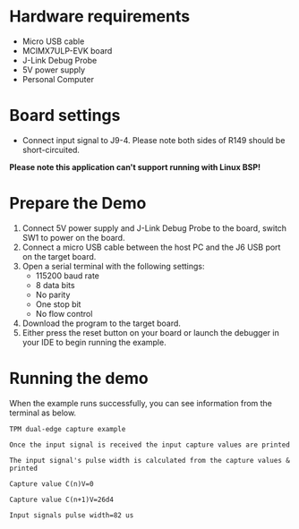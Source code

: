 Hardware requirements
=====================
- Micro USB cable
- MCIMX7ULP-EVK board
- J-Link Debug Probe
- 5V power supply
- Personal Computer

Board settings
==============
- Connect input signal to J9-4. Please note both sides of R149 should be short-circuited.

**Please note this application can't support running with Linux BSP!**

Prepare the Demo
================
1. Connect 5V power supply and J-Link Debug Probe to the board, switch SW1 to power on the board.
2. Connect a micro USB cable between the host PC and the J6 USB port on the target board.
3. Open a serial terminal with the following settings:
    - 115200 baud rate
    - 8 data bits
    - No parity
    - One stop bit
    - No flow control
4. Download the program to the target board.
5. Either press the reset button on your board or launch the debugger in your IDE to begin running the example.

Running the demo
================
When the example runs successfully, you can see information from the terminal as below.

~~~~~~~~~~~~~~~~~~~~~~~~~~~~~~~~~~~~~~~~~~~~~~~~~~~~~~~~~~~~~~~~~~~~~~~~~~~~~~
TPM dual-edge capture example

Once the input signal is received the input capture values are printed

The input signal's pulse width is calculated from the capture values & printed

Capture value C(n)V=0

Capture value C(n+1)V=26d4

Input signals pulse width=82 us
~~~~~~~~~~~~~~~~~~~~~~~~~~~~~~~~~~~~~~~~~~~~~~~~~~~~~~~~~~~~~~~~~~~~~~~~~~~~~~

